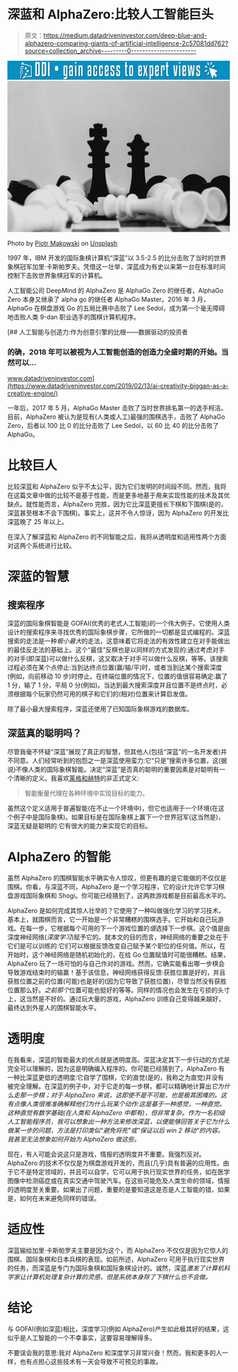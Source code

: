 # 深蓝和 AlphaZero:比较人工智能巨头

> 原文：<https://medium.datadriveninvestor.com/deep-blue-and-alphazero-comparing-giants-of-artificial-intelligence-2c57081dd762?source=collection_archive---------0----------------------->

[![](img/0322ae45efc0e3c689325c2a1a850e5c.png)](http://www.track.datadriveninvestor.com/1B9E)![](img/4f1af8112ac445fd5191516bededb397.png)

Photo by [Piotr Makowski](https://unsplash.com/@maqov?utm_source=unsplash&utm_medium=referral&utm_content=creditCopyText) on [Unsplash](https://unsplash.com/search/photos/chess?utm_source=unsplash&utm_medium=referral&utm_content=creditCopyText)

1997 年，IBM 开发的国际象棋计算机“深蓝”以 3.5-2.5 的比分击败了当时的世界象棋冠军加里·卡斯帕罗夫。凭借这一壮举，深蓝成为有史以来第一台在标准时间控制下击败世界象棋冠军的计算机。

人工智能公司 DeepMind 的 AlphaZero 是 AlphaGo Zero 的继任者，AlphaGo Zero 本身又继承了 alpha go 的继任者 AlphaGo Master。2016 年 3 月，AlphaGo 在棋盘游戏 Go 的五局比赛中击败了 Lee Sedol，成为第一个毫无障碍地击败人类 9-dan 职业选手的围棋计算机程序。

[](https://www.datadriveninvestor.com/2019/02/13/ai-creativity-biggan-as-a-creative-engine/) [## 人工智能与创造力:作为创意引擎的比根——数据驱动的投资者

### 的确，2018 年可以被视为人工智能创造的创造力全盛时期的开始。当然可以…

www.datadriveninvestor.com](https://www.datadriveninvestor.com/2019/02/13/ai-creativity-biggan-as-a-creative-engine/) 

一年后，2017 年 5 月，AlphaGo Master 击败了当时世界排名第一的选手柯洁。目前，AlphaZero 被认为是现有(人类或人工)最强的围棋选手，击败了 AlphaGo Zero，后者以 100 比 0 的比分击败了 Lee Sedol，以 60 比 40 的比分击败了 AlphaGo。

# 比较巨人

比较深蓝和 AlphaZero 似乎不太公平，因为它们发明的时间段不同。然而，我将在这篇文章中做的比较不是基于性能，而是更多地基于用来实现性能的技术及其优缺点。就性能而言，AlphaZero 完胜，因为它比深蓝更擅长下棋和下围棋(是的，深蓝甚至根本不会下围棋)。事实上，这并不令人惊讶，因为 AlphaZero 的开发比深蓝晚了 25 年以上。

在深入了解深蓝和 AlphaZero 的不同智能之后，我将从透明度和适用性两个方面对这两个系统进行比较。

# 深蓝的智慧

## 搜索程序

深蓝的国际象棋智能是 GOFAI(优秀的老式人工智能)的一个伟大例子。它使用人类设计的搜索程序来寻找优秀的国际象棋步骤，它所做的一切都是显式编程的。深蓝搜索的走法是一种*极小最大*的走法，这意味着它将走法的有效性建立在对手能做出的最佳反走法的基础上。这个“最佳”反棋也是以同样的方式发现的:通过考虑对手的对手(即深蓝)可以做什么反棋，这又取决于对手可以做什么反棋，等等。该搜索过程必须在某个点停止:当到达终点位置(赢/输/平)时，或者当到达某个搜索深度(例如，向前移动 10 步)时停止。在终端位置的情况下，位置的值很容易确定:赢了 1 分，输了 1 分，平局 0 分(例如)。当达到最大搜索深度并且位置不是终点时，必须根据每个玩家仍然可用的棋子和它们的(相对)位置来计算启发值。

除了最小最大搜索程序，深蓝还使用了已知国际象棋游戏的数据库。

## 深蓝真的聪明吗？

尽管我毫不怀疑“深蓝”展现了真正的智慧，但其他人(包括“深蓝”的一名开发者)并不同意。人们经常听到的抱怨之一是深蓝使用蛮力:它“只是”搜索许多位置，这(据说)不像人类的国际象棋智能。决定“深蓝”是否真的聪明的重要因素是对聪明有一个清晰的定义。我喜欢[莱格和赫特](https://arxiv.org/pdf/0712.3329.pdf)的非正式定义:

> 智能衡量代理在各种环境中实现目标的能力。

虽然这个定义适用于普遍智能(在不止一个环境中)，但它也适用于一个环境(在这个例子中是国际象棋)。如果目标是在国际象棋上赢下一个世界冠军(这当然是)，深蓝无疑是聪明的:它有很大的能力来实现它的目标。

# AlphaZero 的智能

虽然 AlphaZero 的围棋智能水平确实令人惊叹，但更有趣的是它能做的不仅仅是围棋。你看，与深蓝不同，AlphaZero 是一个学习程序，它的设计允许它学习棋盘游戏国际象棋和 Shogi。你可能已经猜到了，这两款游戏都是目前最高水平的。

AlphaZero 是如何完成其惊人壮举的？它使用了一种叫做强化学习的学习技术。基本上，就围棋而言，它一开始是一个非常糟糕的围棋选手。它开始和自己玩游戏。在每一步，它根据每个可用的下一个游戏位置的*值*选择下一步棋。这个值是由深度神经网络(*深度学习*)赋予它的。就本文的目的而言，神经网络的重要之处在于它们是可以训练的:它们可以根据反馈改变自己赋予某个职位的任何值。所以，在开始时，这个神经网络是随机初始化的，在给 Go 位置赋值时可能很糟糕。结果，AlphaZero 玩了一场可怕的与自己作对的游戏。然而，它确实能看出哪一步棋会导致游戏结束时的输赢！基于该信息，神经网络获得反馈:获胜位置是好的，并且获胜位置之前的位置(可能)也是好的(因为它导致了获胜位置)，尽管当然没有获胜位置那么好。*之前那个*位置可能也挺好的等等。同样的情况也会发生在亏损的头寸上，这当然是不好的。通过玩大量的游戏，AlphaZero 训练自己变得越来越好，最终达到外星人的围棋智能水平。

# 透明度

在我看来，深蓝的智能最大的优点就是透明度高。深蓝决定其下一步行动的方式是完全可以理解的，因为这是明确编入程序的。你可能已经猜到了，AlphaZero 有一种比深蓝更低的透明度:它自学了围棋，它的直觉(是的，我称之为直觉)并没有被完全理解。在深蓝的例子中，对于它走的每一步棋，都可以精确地计算出*它为什么走那一步棋；对于 AlphaZero 来说，这即使不是不可能，也是极其困难的。这有点像人类很难准确解释他们为什么玩某个动作:这是基于一种感觉，一种直觉。这种直觉有数学基础(在人类和 AlphaZero 中都有)，但非常复杂。作为一名初级人工智能程序员，我可以想象出一种方法来修改深蓝，以便能够回答关于它为什么做某一步的问题，方法是打印类似“避免将死”或“保证以后 win 2 移动”的内容。我甚至无法想象如何开始为 AlphaZero 做这些。*

现在，有人可能会说这只是游戏，情报的透明度并不重要。我强烈反对。AlphaZero 的技术不仅仅是为棋盘游戏开发的，而且(几乎)具有普遍的应用性。由于它不是特定领域的，并且可以自学，它可以用于执行现实世界的任务，如在医学图像中检测癌症或在真实交通中驾驶汽车。在这些可能危及人类生命的领域，情报的透明度至关重要。如果出了问题，重要的是要知道这是否是人工智能的错，如果是，如何在未来避免同样的错误。

# 适应性

深蓝输给加里·卡斯帕罗夫主要是因为这个，而 AlphaZero 不仅仅是因为它惊人的围棋、国际象棋和日本兵棋的表现。如前所述，AlphaZero 可用于执行现实世界的任务，而深蓝是专门为国际象棋和国际象棋设计的。诚然，深蓝*激发了计算机科学家让计算机处理复杂计算的灵感，但是系统本身除了下棋什么也不会做。*

# 结论

与 GOFAI(例如深蓝)相比，深度学习(例如 AlphaZero)产生如此极其好的结果，这似乎是人工智能的一个不幸事实，这要容易理解得多。

不要误会我的意思:我对 AlphaZero 和深度学习非常兴奋！然而，我和更多的人一样，也有点担心这些技术有一天会导致不可预见的事故。